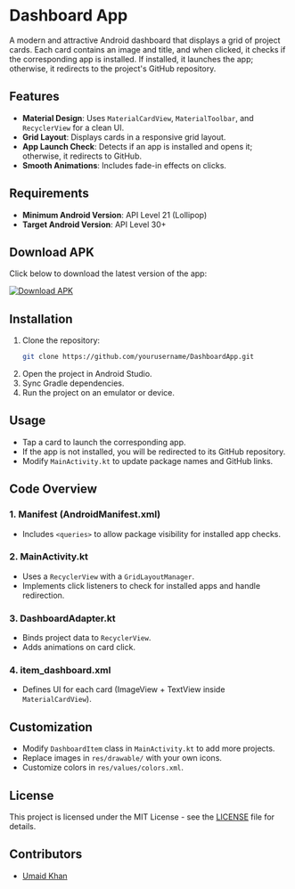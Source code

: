 # Dashboard App

A modern and attractive Android dashboard that displays a grid of project cards. Each card contains an image and title, and when clicked, it checks if the corresponding app is installed. If installed, it launches the app; otherwise, it redirects to the project's GitHub repository.

## Features

- **Material Design**: Uses `MaterialCardView`, `MaterialToolbar`, and `RecyclerView` for a clean UI.
- **Grid Layout**: Displays cards in a responsive grid layout.
- **App Launch Check**: Detects if an app is installed and opens it; otherwise, it redirects to GitHub.
- **Smooth Animations**: Includes fade-in effects on clicks.

## Requirements

- **Minimum Android Version**: API Level 21 (Lollipop)
- **Target Android Version**: API Level 30+

## Download APK

Click below to download the latest version of the app:

[![Download APK](https://img.shields.io/badge/Download-APK-blue?style=for-the-badge&logo=android)](APK/app-debug.apk)

## Installation

1. Clone the repository:
   ```sh
   git clone https://github.com/yourusername/DashboardApp.git
   ```
2. Open the project in Android Studio.
3. Sync Gradle dependencies.
4. Run the project on an emulator or device.

## Usage

- Tap a card to launch the corresponding app.
- If the app is not installed, you will be redirected to its GitHub repository.
- Modify `MainActivity.kt` to update package names and GitHub links.

## Code Overview

### 1. Manifest (AndroidManifest.xml)

- Includes `<queries>` to allow package visibility for installed app checks.

### 2. MainActivity.kt

- Uses a `RecyclerView` with a `GridLayoutManager`.
- Implements click listeners to check for installed apps and handle redirection.

### 3. DashboardAdapter.kt

- Binds project data to `RecyclerView`.
- Adds animations on card click.

### 4. item_dashboard.xml

- Defines UI for each card (ImageView + TextView inside `MaterialCardView`).

## Customization

- Modify `DashboardItem` class in `MainActivity.kt` to add more projects.
- Replace images in `res/drawable/` with your own icons.
- Customize colors in `res/values/colors.xml`.

## License

This project is licensed under the MIT License - see the [LICENSE](LICENSE) file for details.

## Contributors

- [Umaid Khan](https://github.com/Umaidkhan12)

